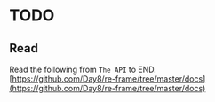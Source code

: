 # TODO

## Read

Read the following from `The API` to END.<br/>
[https://github.com/Day8/re-frame/tree/master/docs](https://github.com/Day8/re-frame/tree/master/docs)

